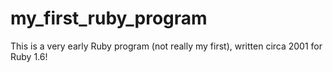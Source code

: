 my_first_ruby_program
=====================

This is a very early Ruby program (not really my first), written circa 2001 for Ruby 1.6!
